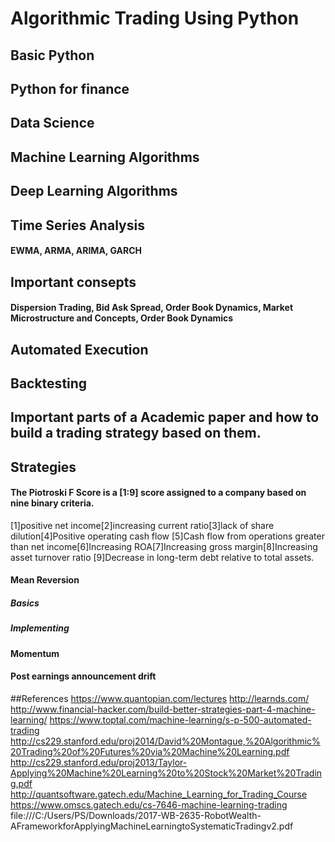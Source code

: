 # Algorithmic Trading Using Python
## Basic Python 
## Python for finance
## Data Science 
## Machine Learning Algorithms
## Deep Learning Algorithms
## Time Series Analysis
#### EWMA, ARMA, ARIMA, GARCH
## Important consepts
#### Dispersion Trading, Bid Ask Spread, Order Book Dynamics,	Market Microstructure and Concepts, Order Book Dynamics
## Automated Execution 
## Backtesting
## Important parts of a Academic paper and how to build a trading strategy based on them.
## Strategies
#### The Piotroski F Score is a [1:9] score assigned to a company based on nine binary criteria.
[1]positive net income[2]increasing current ratio[3]lack of share dilution[4]Positive operating cash flow
[5]Cash flow from operations greater than net income[6]Increasing ROA[7]Increasing gross margin[8]Increasing asset turnover ratio
[9]Decrease in long-term debt relative to total assets.
#### Mean Reversion 
##### Basics
##### Implementing 
#### Momentum
#### Post earnings announcement drift

##References
https://www.quantopian.com/lectures
http://learnds.com/
http://www.financial-hacker.com/build-better-strategies-part-4-machine-learning/
https://www.toptal.com/machine-learning/s-p-500-automated-trading
http://cs229.stanford.edu/proj2014/David%20Montague,%20Algorithmic%20Trading%20of%20Futures%20via%20Machine%20Learning.pdf
http://cs229.stanford.edu/proj2013/Taylor-Applying%20Machine%20Learning%20to%20Stock%20Market%20Trading.pdf
http://quantsoftware.gatech.edu/Machine_Learning_for_Trading_Course
https://www.omscs.gatech.edu/cs-7646-machine-learning-trading
file:///C:/Users/PS/Downloads/2017-WB-2635-RobotWealth-AFrameworkforApplyingMachineLearningtoSystematicTradingv2.pdf

